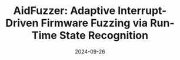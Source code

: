 ---
# Documentation: https://wowchemy.com/docs/managing-content/

title: "AidFuzzer: Adaptive Interrupt-Driven Firmware Fuzzing via Run-Time State Recognition"
authors:
- Jianqiang Wang
- Qinying Wang
- Tobias Scharnowski
- Li Shi
- Simon Woerner
- Thorsten Holz

publication_types: ["1"]
publication: "34th USENIX Security Symposium (USENIX Security), **CCF-A**"
publication_shorts: ""

tags: []
categories: []
date: '2024-09-26'
# lastmod: 2020-10-26T16:54:10-04:00
# featured: false
# draft: false


# Featured image
# To use, add an image named `featured.jpg/png` to your page's folder.
# Focal points: Smart, Center, TopLeft, Top, TopRight, Left, Right, BottomLeft, Bottom, BottomRight.
image:
  caption: ''
  focal_point: ''
  preview_only: false

links:
url_pdf: ''
# - name: Custom Link
#   url: http://example.org
url_code: ''
url_dataset: ''
url_poster: ''
url_project: ''
url_slides: ''
url_source: ''
url_video: ''

# Projects (optional).
#   Associate this post with one or more of your projects.
#   Simply enter your project's folder or file name without extension.
#   E.g. `projects = ["internal-project"]` references `content/project/deep-learning/index.md`.
#   Otherwise, set `projects = []`.
projects: []
# publishDate: '2020-10-26T20:54:09.894629Z'
# publication_types:
# - '1'
# abstract: ''
# publication: '*Proceedings of the 11th ACM Workshop on Artificial Intelligence and
#   Security*'
slides: ""
---